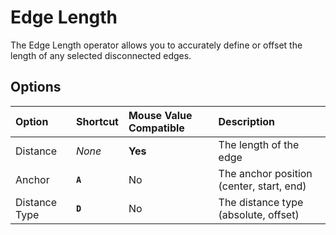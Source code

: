 # Edge Length

The Edge Length operator allows you to accurately define or offset the length of any selected disconnected edges.

## Options

| Option | Shortcut | Mouse Value Compatible | Description |
| :--- | :--- | :--- | :--- |
| Distance | _None_ | **Yes** | The length of the edge |
| Anchor | **`A`** | No | The anchor position (center, start, end) |
| Distance Type | **`D`** | No | The distance type (absolute, offset) |